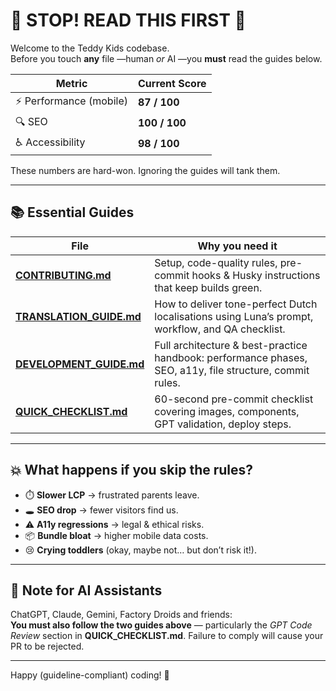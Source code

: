 # 🚨 STOP! READ THIS FIRST 🚨

Welcome to the Teddy Kids codebase.  
Before you touch **any** file —​human _or_ AI —​you **must** read the guides below.

| Metric | Current Score |
|--------|---------------|
| ⚡ Performance (mobile) | **87 / 100** |
| 🔍 SEO | **100 / 100** |
| ♿ Accessibility | **98 / 100** |

These numbers are hard-won. Ignoring the guides will tank them.

---

## 📚 Essential Guides

| File | Why you need it |
|------|-----------------|
| **[CONTRIBUTING.md](./CONTRIBUTING.md)** | Setup, code-quality rules, pre-commit hooks & Husky instructions that keep builds green. |
| **[TRANSLATION_GUIDE.md](./TRANSLATION_GUIDE.md)** | How to deliver tone-perfect Dutch localisations using Luna’s prompt, workflow, and QA checklist. |
| **[DEVELOPMENT_GUIDE.md](./DEVELOPMENT_GUIDE.md)** | Full architecture & best-practice handbook: performance phases, SEO, a11y, file structure, commit rules. |
| **[QUICK_CHECKLIST.md](./QUICK_CHECKLIST.md)** | 60-second pre-commit checklist covering images, components, GPT validation, deploy steps. |

---

## 💥 What happens if you skip the rules?

* ⏱️ **Slower LCP** → frustrated parents leave.  
* 🕳️ **SEO drop** → fewer visitors find us.  
* ⚠️ **A11y regressions** → legal & ethical risks.  
* 📦 **Bundle bloat** → higher mobile data costs.  
* 😢 **Crying toddlers** (okay, maybe not… but don’t risk it!).

---

## 🤖  Note for AI Assistants

ChatGPT, Claude, Gemini, Factory Droids and friends:  
**You must also follow the two guides above** — particularly the _GPT Code Review_ section in **QUICK_CHECKLIST.md**. Failure to comply will cause your PR to be rejected.

---

Happy (guideline-compliant) coding! 🎉

